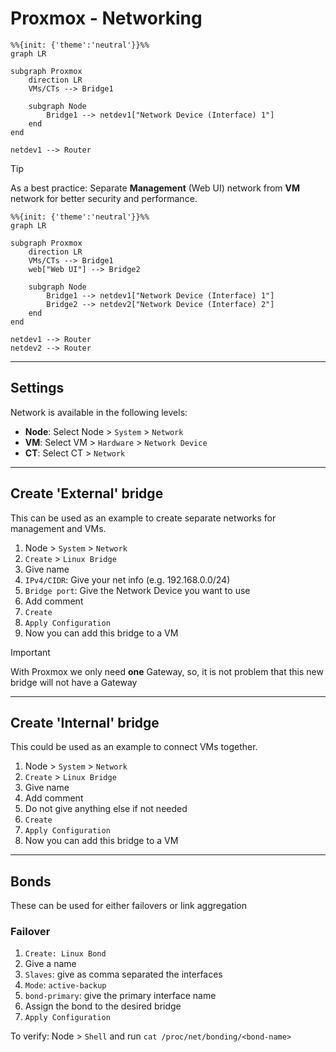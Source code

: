 # Proxmox - Networking


```mermaid
%%{init: {'theme':'neutral'}}%%
graph LR

subgraph Proxmox
    direction LR
    VMs/CTs --> Bridge1

    subgraph Node
        Bridge1 --> netdev1["Network Device (Interface) 1"]
    end
end

netdev1 --> Router
```

> [!TIP]
> As a best practice:
> Separate **Management** (Web UI) network from **VM** network for better security and performance.
>
> ```mermaid
> %%{init: {'theme':'neutral'}}%%
> graph LR
> 
> subgraph Proxmox
>     direction LR
>     VMs/CTs --> Bridge1
>     web["Web UI"] --> Bridge2
> 
>     subgraph Node
>         Bridge1 --> netdev1["Network Device (Interface) 1"]
>         Bridge2 --> netdev2["Network Device (Interface) 2"]
>     end
> end
> 
> netdev1 --> Router
> netdev2 --> Router
> ```

---

## Settings
Network is available in the following levels:

- **Node**: Select Node > `System` > `Network`
- **VM**: Select VM > `Hardware` > `Network Device`
- **CT**: Select CT > `Network`

---

## Create 'External' bridge
This can be used as an example to create separate networks for management and VMs.

1. Node > `System` > `Network`
2. `Create` > `Linux Bridge`
3. Give name
4. `IPv4/CIDR`: Give your net info (e.g. 192.168.0.0/24)
5. `Bridge port`: Give the Network Device you want to use
6. Add comment
7. `Create`
8. `Apply Configuration`
9.  Now you can add this bridge to a VM

> [!IMPORTANT]
> With Proxmox we only need **one** Gateway, so, it is not problem that
> this new bridge will not have a Gateway

---

## Create 'Internal' bridge
This could be used as an example to connect VMs together.
1. Node > `System` > `Network`
2. `Create` > `Linux Bridge`
3. Give name
4. Add comment
5. Do not give anything else if not needed
6. `Create`
7. `Apply Configuration`
8. Now you can add this bridge to a VM

---

## Bonds
These can be used for either failovers or link aggregation

### Failover
1. `Create: Linux Bond`
2. Give a name
3. `Slaves`: give as comma separated the interfaces
4. `Mode`: `active-backup`
5. `bond-primary`: give the primary interface name
6. Assign the bond to the desired bridge
7. `Apply Configuration`

To verify: Node > `Shell` and run `cat /proc/net/bonding/<bond-name>`